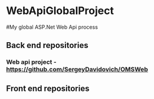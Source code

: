 # WebApiGlobalProject
#My global ASP.Net Web Api process

## Back end repositories
### Web api project - https://github.com/SergeyDavidovich/OMSWeb

## Front end repositories
